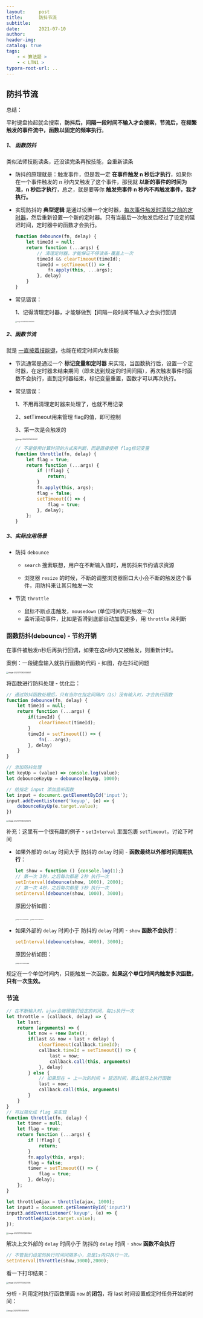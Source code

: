 ```yaml
---
layout:     post
title:      防抖节流
subtitle:  
date:       2021-07-10
author:     
header-img: 
catalog: true
tags:
    - < 算法题 >
    - < LTN1 >
typora-root-url: ..
---
```


##  防抖节流

总结：

​	平时键盘抬起就会搜索，**防抖后，间隔一段时间不输入才会搜索**，**节流后，在频繁触发的事件流中，函数以固定的频率执行**。

##### 1、 函数防抖

类似法师技能读条，还没读完条再按技能，会重新读条

- 防抖的原理就是：触发事件，但是我一定 **在事件触发 n 秒后才执行**，如果你在一个事件触发的 n 秒内又触发了这个事件，那我就 **以新的事件的时间为准，n 秒后才执行**，总之，就是要等你 **触发完事件 n 秒内不再触发事件，我才执行。**

- 实现防抖的 **典型逻辑** 是通过设置一个定时器，<u>每次事件触发时清除之前的定时器</u>，然后重新设置一个新的定时器。只有当最后一次触发后经过了设定的延迟时间，定时器中的函数才会执行。

    ```js
    function debounce(fn, delay) {
        let timeId = null;
        return function (...args) {
            // 清理定时器，才能保证不停读条-覆盖上一次
            timeId && clearTimeout(timeId);
            timeId = setTimeout(() => {
                fn.apply(this, ...args);
            }, delay)
        }
    }
    ```

- 常见错误：

    1、记得清理定时器，才能够做到【间隔一段时间不输入才会执行回调

    <img src="/../img/assets_2023/image-20241213222902041.png" alt="image-20241213222902041" style="zoom:25%;" />

##### 2、函数节流

就是 <u>一直按着技能键</u>，也能在规定时间内发技能

- 节流通常是通过一个 **标记变量和定时器** 来实现，当函数执行后，设置一个定时器，在定时器未结束期间（即未达到规定的时间间隔），再次触发事件时函数不会执行，直到定时器结束，标记变量重置，函数才可以再次执行。

- 常见错误：

    1、不用再清理定时器来处理了，也就不用记录
    
    2、setTimeout用来管理 flag的值，即可控制
    
    3、第一次是会触发的
    
    <img src="/../img/assets_2023/image-20241221145051497.png" alt="image-20241221145051497" style="zoom:30%;" />
    
    ```js
    // 不是使用计算时间的方式来判断，而是直接使用 flag标记变量
    function throttle(fn, delay) {
        let flag = true;
        return function (...args) {
            if (!flag) {
                return;
            }
            fn.apply(this, args);
            flag = false;
            setTimeout(() => {
                flag = true;
            }, delay);
        };
    }
    ```
    
    

##### 3、实际应用场景

- 防抖 `debounce`

    - `search` 搜索联想，用户在不断输入值时，用防抖来节约请求资源

    - 浏览器 `resize` 的时候，不断的调整浏览器窗口大小会不断的触发这个事件，用防抖来让其只触发一次

- 节流 `throttle` 
    - 鼠标不断点击触发，`mousedown` (单位时间内只触发一次)
    - 监听滚动事件，比如是否滑到底部自动加载更多，用 `throttle` 来判断

### 函数防抖(debounce) - 节约开销

在事件被触发n秒后再执行回调，如果在这n秒内又被触发，则重新计时。

案例：一段键盘输入就执行函数的代码 - 如图，存在抖动问题

<img src="/../img/assets_2019/image-20210710163059697.png" alt="image-20210710163059697" style="zoom:33%;" />

将函数进行防抖处理 - 优化后：

```javascript
// 通过防抖函数处理后，只有当你在指定间隔内（1s）没有输入时，才会执行函数
function debounce(fn, delay) {
    let timeId = null;
    return function (...args) {
        if(timeId) {
            clearTimeout(timeId);
        }
        timeId = setTimeout(() => {
            fn(...args);
        }, delay)
    }
}

// 添加防抖处理
let keyUp = (value) => console.log(value);
let debounceKeyUp = debounce(keyUp, 1000);

// 给指定 input 添加监听函数
let input = document.getElementById('input');
input.addEventListener('keyup', (e) => {
    debounceKeyUp(e.target.value);
})
```

<img src="/../img/assets_2019/image-20210710163129879.png" alt="image-20210710163129879" style="zoom:33%;" />

补充：这里有一个很有趣的例子 - `setInterval` 里面包裹 `setTimeout`，讨论下时间

- 如果外部的 `delay` 时间大于 防抖的 `delay` 时间 - **函数最终以外部时间周期执行**：

    ```js
    let show = function () {console.log(1);}
    // 第一次 3秒，之后每次都是 2秒 执行一次
    setInterval(debounce(show, 1000), 2000);
    // 第一次 4秒，之后每次都是 3秒 执行一次
    setInterval(debounce(show, 1000), 3000);
    ```
    
    原因分析如图：
    
    <img src="/../img/assets_2019/image-20210710195651390.png" alt="image-20210710195651390" style="zoom:18%;" />

    <img src="/../img/assets_2019/image-20210710195948437.png" alt="image-20210710195948437" style="zoom:18%;" />

- 如果外部的 `delay` 时间小于 防抖的 `delay` 时间 - `show` **函数不会执行**：

    ```js
    setInterval(debounce(show, 4000), 3000);
    ```

    原因分析如图：
    
    <img src="/../img/assets_2019/image-20210710200524848.png" alt="image-20210710200524848" style="zoom:18%;" />

规定在一个单位时间内，只能触发一次函数。**如果这个单位时间内触发多次函数，只有一次生效。**

### 节流

```javascript
// 在不断输入时，ajax会按照我们设定的时间，每1s执行一次
let throttle = (callback, delay) => {
    let last;
    return (arguments) => {
        let now = +new Date();
        if(last && now < last + delay) {
            clearTimeout(callback.timeId);
            callback.timeId = setTimeout(() => {
                last = now;
                callback.call(this, arguments)
            }, delay)
        } else {
            // 如果现在 = 上一次的时间 + 延迟时间，那么就马上执行函数
            last = now;
            callback.call(this, arguments)
        }
    }
}
// 可以简化成 flag 来实现
function throttle(fn, delay) {
    let timer = null;
    let flag = true;
    return function (...args) {
        if (!flag) {
            return;
        }
        fn.apply(this, args);
        flag = false;
        timer = setTimeout(() => {
            flag = true;
        }, delay);
    };
}

let throttleAjax = throttle(ajax, 1000);
let input3 = document.getElementById('input3')
input3.addEventListener('keyup', (e) => {
    throttleAjax(e.target.value);
});
```

<img src="/../img/assets_2019/image-20210710203800964.png" alt="image-20210710203800964" style="zoom:33%;" />

解决上文外部的 `delay` 时间小于 防抖的 `delay` 时间 - `show` **函数不会执行** 

```js
// 不管我们设定的执行时间间隔多小，总是1s内只执行一次。
setInterval(throttle(show,3000),2000);
```

看一下打印结果：

<img src="/../img/assets_2019/image-20210711133823106.png" alt="image-20210711133823106" style="zoom:33%;" />

分析 - 利用定时执行函数里面 `now` 的**闭包**，将 last 时间设置成定时任务开始的时间：

<img src="/../img/assets_2019/image-20210711133948409.png" alt="image-20210711133948409" style="zoom:30%;" />

